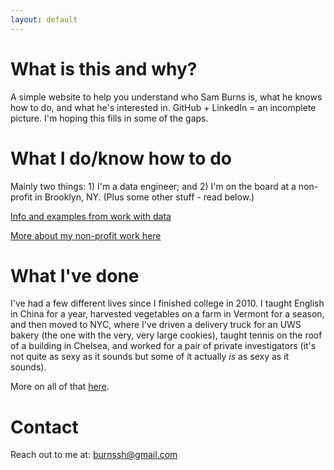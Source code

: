 ```yaml
---
layout: default
---
```


# What is this and why? 

A simple website to help you understand who Sam Burns is, what he knows how to do, and what he's interested in. GitHub + LinkedIn = an incomplete picture. I'm hoping this fills in some of the gaps.

# What I do/know how to do

Mainly two things: 1) I'm a data engineer; and 2) I'm on the board at a non-profit in Brooklyn, NY. (Plus some other stuff - read below.)

[Info and examples from work with data](./data.md)

[More about my non-profit work here](./non-profit.md)

# What I've done

I've had a few different lives since I finished college in 2010. I taught English in China for a year, harvested vegetables on a farm in Vermont for a season, and then moved to NYC, where I've driven a delivery truck for an UWS bakery (the one with the very, very large cookies), taught tennis on the roof of a building in Chelsea, and worked for a pair of private investigators (it's not quite as sexy as it sounds but some of it actually *is* as sexy as it sounds).

More on all of that [here](./past-life.md).

# Contact

Reach out to me at: burnssh@gmail.com